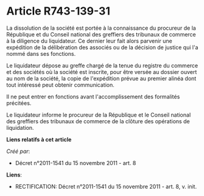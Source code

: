 # Article R743-139-31

La dissolution de la société est portée à la connaissance du procureur de la République et du Conseil national des greffiers
des tribunaux de commerce à la diligence du liquidateur. Ce dernier leur fait alors parvenir une expédition de la
délibération des associés ou de la décision de justice qui l'a nommé dans ses fonctions.

Le liquidateur dépose au greffe chargé de la tenue du registre du commerce et des sociétés où la société est inscrite, pour
être versée au dossier ouvert au nom de la société, la copie de l'expédition prévue au premier alinéa dont tout intéressé
peut obtenir communication.

Il ne peut entrer en fonctions avant l'accomplissement des formalités précitées.

Le liquidateur informe le procureur de la République et le Conseil national des greffiers des tribunaux de commerce de la
clôture des opérations de liquidation.

**Liens relatifs à cet article**

_Créé par_:

  - Décret n°2011-1541 du 15 novembre 2011 - art. 8

**Liens**:

  - RECTIFICATION: Décret n°2011-1541 du 15 novembre 2011 - art. 8, v. init.
